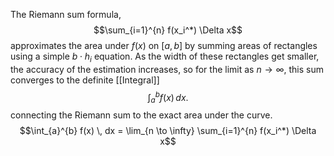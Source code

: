 The Riemann sum formula,
$$\sum_{i=1}^{n} f(x_i^*) \Delta x$$
approximates the area under $f(x)$ on $[a ,b]$ by summing areas of rectangles using a simple $b \cdot h_{i}$ equation. As the width of these rectangles get smaller, the accuracy of the estimation increases, so for the limit as ${n \to \infty}$, this sum converges to the definite [[Integral]] $$\int_{a}^{b} f(x) \, dx.$$
connecting the Riemann sum to the exact area under the curve. $$\int_{a}^{b} f(x) \, dx = \lim_{n \to \infty} \sum_{i=1}^{n} f(x_i^*) \Delta x$$